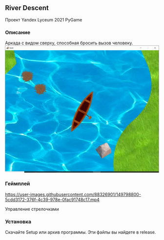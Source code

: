 ## River Descent
Проект Yandex Lyceum 2021 PyGame

### Описание
Аркада с видом сверху, способная бросить вызов человеку.
![alt text](https://github.com/TheMerret/RiverDescent/blob/master/presentation/gameplay/python_w1Bh6Kdf2Y.png?raw=true)

### Геймплей

https://user-images.githubusercontent.com/88326901/149798800-5cdd3172-376f-4c39-978e-0fac91748c17.mp4

Управление стрелочками


### Установка
Скачайте Setup или архив программы. Эти файлы вы найдете в release.
